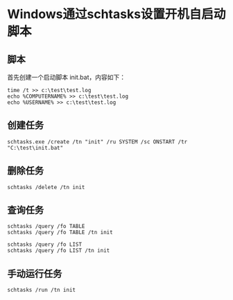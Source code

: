 # Windows通过schtasks设置开机自启动脚本

## 脚本

首先创建一个启动脚本 init.bat，内容如下：

``` shell
time /t >> c:\test\test.log
echo %COMPUTERNAME% >> c:\test\test.log
echo %USERNAME% >> c:\test\test.log
```

## 创建任务

``` shell
schtasks.exe /create /tn "init" /ru SYSTEM /sc ONSTART /tr "C:\test\init.bat"
```

## 删除任务

``` shell
schtasks /delete /tn init
```

## 查询任务

``` shell
schtasks /query /fo TABLE
schtasks /query /fo TABLE /tn init

schtasks /query /fo LIST
schtasks /query /fo LIST /tn init
```

## 手动运行任务

``` shell
schtasks /run /tn init
```
